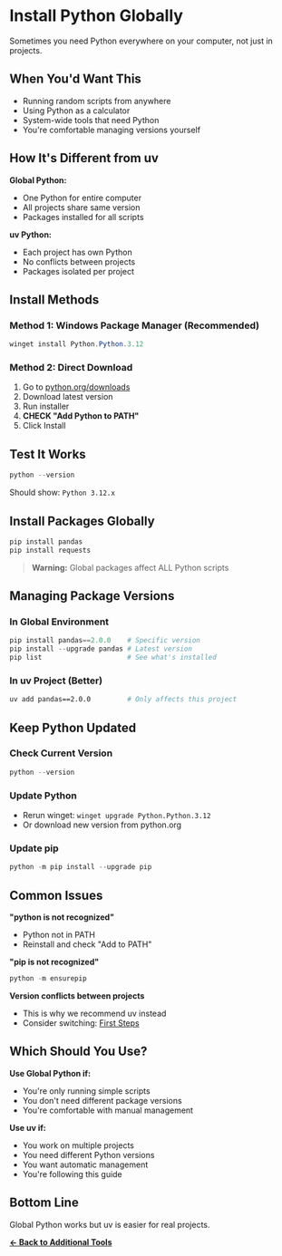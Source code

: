 # Install Python Globally

Sometimes you need Python everywhere on your computer, not just in projects.

## When You'd Want This

- Running random scripts from anywhere
- Using Python as a calculator
- System-wide tools that need Python
- You're comfortable managing versions yourself

## How It's Different from uv

**Global Python:**
- One Python for entire computer
- All projects share same version
- Packages installed for all scripts

**uv Python:**
- Each project has own Python
- No conflicts between projects
- Packages isolated per project

## Install Methods

### Method 1: Windows Package Manager (Recommended)
```powershell
winget install Python.Python.3.12
```

### Method 2: Direct Download
1. Go to [python.org/downloads](https://python.org/downloads)
2. Download latest version
3. Run installer
4. **CHECK "Add Python to PATH"**
5. Click Install

## Test It Works

```powershell
python --version
```
Should show: `Python 3.12.x`

## Install Packages Globally

```powershell
pip install pandas
pip install requests
```

> **Warning:** Global packages affect ALL Python scripts

## Managing Package Versions

### In Global Environment
```powershell
pip install pandas==2.0.0    # Specific version
pip install --upgrade pandas # Latest version
pip list                     # See what's installed
```

### In uv Project (Better)
```bash
uv add pandas==2.0.0         # Only affects this project
```

## Keep Python Updated

### Check Current Version
```powershell
python --version
```

### Update Python
- Rerun winget: `winget upgrade Python.Python.3.12`
- Or download new version from python.org

### Update pip
```powershell
python -m pip install --upgrade pip
```

## Common Issues

**"python is not recognized"**
- Python not in PATH
- Reinstall and check "Add to PATH"

**"pip is not recognized"**
```powershell
python -m ensurepip
```

**Version conflicts between projects**
- This is why we recommend uv instead
- Consider switching: [First Steps](first-steps.md)

## Which Should You Use?

**Use Global Python if:**
- You're only running simple scripts
- You don't need different package versions
- You're comfortable with manual management

**Use uv if:**
- You work on multiple projects
- You need different Python versions
- You want automatic management
- You're following this guide

## Bottom Line

Global Python works but uv is easier for real projects.

**[← Back to Additional Tools](additional-tools-and-resources.md)**
